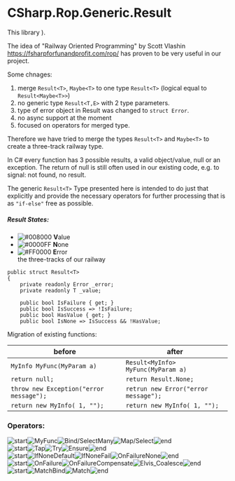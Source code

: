 # CSharp.Rop.Generic.Result

This library ). 

The idea of "Railway Oriented Programming" by Scott Vlashin 
https://fsharpforfunandprofit.com/rop/ has proven to be very useful in our project.

Some chnages:

1. merge `Result<T>`, `Maybe<T>` to one type `Result<T>` (logical equal to `Result<Maybe<T>>`)
2. no generic type `Result<T,E>` with 2 type parameters. 
3. type of error object in Result<T> was changed to `struct Error`.
4. no async support at the moment 
5. focused on operators for merged type.

Therefore we have tried to merge the types `Result<T>` and `Maybe<T>` to create a three-track railway type.

In C# every function has 3 possible results, a valid object/value, null or an exception.
The return of null is still often used in our existing code, e.g. to signal: not found, no result. 

The generic `Result<T>` Type presented here is intended to do just that explicitly and provide the necessary operators for further processing that is as `"if-else"` free as possible.

##### Result States:  
- ![#008000](https://placehold.it/15/008000/000000?text=+)  **V**alue  
- ![#0000FF](https://placehold.it/15/0000FF/000000?text=+)  **N**one  
- ![#FF0000](https://placehold.it/15/FF0000/000000?text=+)  **E**rror  
the three-tracks of our railway

```CSharp
public struct Result<T> 
{
    private readonly Error _error;
    private readonly T _value;

    public bool IsFailure { get; }
    public bool IsSuccess => !IsFailure;
    public bool HasValue { get; }
    public bool IsNone => IsSuccess && !HasValue;
````

Migration of existing functions:

before | after
------------ | -------------
`MyInfo MyFunc(MyParam a)` | `Result<MyInfo> MyFunc(MyParam a)`
`return null;` | `return Result.None;`
`throw new Exception("error message");` | `retrun new Error("error message");`
`return new MyInfo( 1, "");` | `return new MyInfo( 1, "");`

### Operators:
![start](images/margin_start.png)![MyFunc](images/MyFunc.png)![Bind/SelectMany](images/Bind_SelectMany.png)![Map/Select](images/Map_Select.png)![end](images/margin_end.png)  
![start](images/margin_start.png)![Tap](images/Tap.png)![Try](images/Try.png)![Ensure](images/Ensure.png)![end](images/margin_end.png)  
![start](images/margin_start.png)![IfNoneDefault](images/IfNoneDefault.png)![IfNoneFail](images/IfNoneFail.png)![OnFailureNone](images/OnFailureNone.png)![end](images/margin_end.png)  
![start](images/margin_start.png)![OnFailure](images/OnFailure.png)![OnFailureCompensate](images/OnFailureCompensate.png)![Elvis_Coalesce](images/Elvis_Coalesce.png)![end](images/margin_end.png)  
![start](images/margin_start.png)![MatchBind](images/MatchBind.png)![Match](images/Match.png)![end](images/margin_end.png)  

####



